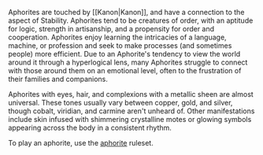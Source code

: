Aphorites are touched by [[Kanon|Kanon]], and have a connection to the aspect of Stability. Aphorites tend to be creatures of order, with an aptitude for logic, strength in artisanship, and a propensity for order and cooperation. Aphorites enjoy learning the intricacies of a language, machine, or profession and seek to make processes (and sometimes people) more efficient. Due to an Aphorite's tendency to view the world around it through a hyperlogical lens, many Aphorites struggle to connect with those around them on an emotional level, often to the frustration of their families and companions.

Aphorites with eyes, hair, and complexions with a metallic sheen are almost universal. These tones usually vary between copper, gold, and silver, though cobalt, viridian, and carmine aren't unheard of. Other manifestations include skin infused with shimmering crystalline motes or glowing symbols appearing across the body in a consistent rhythm.

To play an aphorite, use the [aphorite](https://2e.aonprd.com/Ancestries.aspx?ID=28) ruleset.